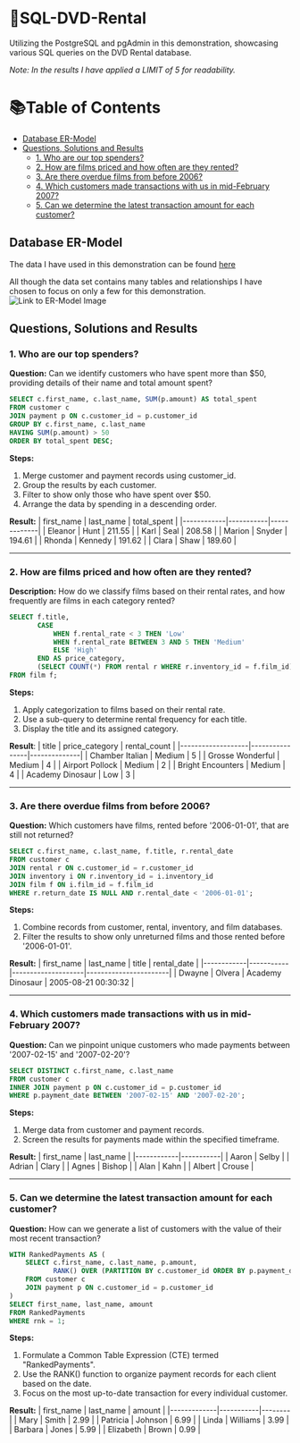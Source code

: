 # 🍿SQL-DVD-Rental

Utilizing the PostgreSQL and pgAdmin in this demonstration, showcasing various SQL queries on the DVD Rental database.

*Note: In the results I have applied a LIMIT of 5 for readability.* 

# 📚Table of Contents
- [Database ER-Model](#database-er-model)
- [Questions, Solutions and Results](#questions-solutions-and-results)
    - [1. Who are our top spenders?](#1-who-are-our-top-spenders)
    - [2. How are films priced and how often are they rented?](#2-how-are-films-priced-and-how-often-are-they-rented)
    - [3. Are there overdue films from before 2006?](#3-are-there-overdue-films-from-before-2006)
    - [4. Which customers made transactions with us in mid-February 2007?](#4-which-customers-made-transactions-with-us-in-mid-february-2007)
    - [5. Can we determine the latest transaction amount for each customer?](#5-can-we-determine-the-latest-transaction-amount-for-each-customer)

## Database ER-Model
The data I have used in this demonstration can be found [here](https://www.postgresqltutorial.com/postgresql-getting-started/postgresql-sample-database/)

All though the data set contains many tables and relationships I have chosen to focus on only a few for this demonstration.
![Link to ER-Model Image](https://www.postgresqltutorial.com/wp-content/uploads/2018/03/dvd-rental-sample-database-diagram.png)

## Questions, Solutions and Results

### 1. Who are our top spenders?

**Question:** Can we identify customers who have spent more than $50, providing details of their name and total amount spent?

```sql
SELECT c.first_name, c.last_name, SUM(p.amount) AS total_spent
FROM customer c
JOIN payment p ON c.customer_id = p.customer_id
GROUP BY c.first_name, c.last_name
HAVING SUM(p.amount) > 50
ORDER BY total_spent DESC;
````

**Steps:**
1. Merge customer and payment records using customer_id.
2. Group the results by each customer.
3. Filter to show only those who have spent over $50.
4. Arrange the data by spending in a descending order.

**Result:**
| first_name | last_name | total_spent |
|------------|-----------|-------------|
| Eleanor    | Hunt      | 211.55      |
| Karl       | Seal      | 208.58      |
| Marion     | Snyder    | 194.61      |
| Rhonda     | Kennedy   | 191.62      |
| Clara      | Shaw      | 189.60      |

___

### 2. How are films priced and how often are they rented?

**Description:** How do we classify films based on their rental rates, and how frequently are films in each category rented?

```sql
SELECT f.title, 
       CASE 
           WHEN f.rental_rate < 3 THEN 'Low'
           WHEN f.rental_rate BETWEEN 3 AND 5 THEN 'Medium'
           ELSE 'High'
       END AS price_category,
       (SELECT COUNT(*) FROM rental r WHERE r.inventory_id = f.film_id) AS rental_count
FROM film f;
````

**Steps:**
1. Apply categorization to films based on their rental rate.
2. Use a sub-query to determine rental frequency for each title.
3. Display the title and its assigned category.

**Result**:
| title             | price_category | rental_count |
|-------------------|----------------|--------------|
| Chamber Italian   | Medium         | 5            |
| Grosse Wonderful  | Medium         | 4            |
| Airport Pollock   | Medium         | 2            |
| Bright Encounters | Medium         | 4            |
| Academy Dinosaur  | Low            | 3            |

___

### 3. Are there overdue films from before 2006?
**Question:** Which customers have films, rented before '2006-01-01', that are still not returned?

```sql
SELECT c.first_name, c.last_name, f.title, r.rental_date
FROM customer c
JOIN rental r ON c.customer_id = r.customer_id
JOIN inventory i ON r.inventory_id = i.inventory_id
JOIN film f ON i.film_id = f.film_id
WHERE r.return_date IS NULL AND r.rental_date < '2006-01-01';
````

**Steps:**
1. Combine records from customer, rental, inventory, and film databases.
2. Filter the results to show only unreturned films and those rented before '2006-01-01'.

**Result:**
| first_name | last_name | title             | rental_date           |
|------------|-----------|--------------------|-----------------------|
| Dwayne     | Olvera    | Academy Dinosaur  | 2005-08-21 00:30:32   |

___

### 4. Which customers made transactions with us in mid-February 2007?
**Question:** Can we pinpoint unique customers who made payments between '2007-02-15' and '2007-02-20'?

```sql
SELECT DISTINCT c.first_name, c.last_name
FROM customer c
INNER JOIN payment p ON c.customer_id = p.customer_id
WHERE p.payment_date BETWEEN '2007-02-15' AND '2007-02-20';
````

**Steps:**
1. Merge data from customer and payment records.
2. Screen the results for payments made within the specified timeframe.

**Result:**
| first_name | last_name |
|------------|-----------|
| Aaron      | Selby     |
| Adrian     | Clary     |
| Agnes      | Bishop    |
| Alan       | Kahn      |
| Albert     | Crouse    |

___

### 5. Can we determine the latest transaction amount for each customer?
**Question:** How can we generate a list of customers with the value of their most recent transaction?

```sql
WITH RankedPayments AS (
    SELECT c.first_name, c.last_name, p.amount,
           RANK() OVER (PARTITION BY c.customer_id ORDER BY p.payment_date DESC) as rnk
    FROM customer c
    JOIN payment p ON c.customer_id = p.customer_id
)
SELECT first_name, last_name, amount
FROM RankedPayments
WHERE rnk = 1;
````

**Steps:**
1. Formulate a Common Table Expression (CTE) termed "RankedPayments".
2. Use the RANK() function to organize payment records for each client based on the date.
3. Focus on the most up-to-date transaction for every individual customer.


**Result:**
| first_name  | last_name | amount |
|-------------|-----------|--------|
| Mary        | Smith     | 2.99   |
| Patricia    | Johnson   | 6.99   |
| Linda       | Williams  | 3.99   |
| Barbara     | Jones     | 5.99   |
| Elizabeth   | Brown     | 0.99   |





